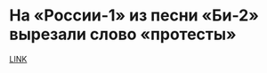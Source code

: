 # На «России-1» из песни «Би-2» вырезали слово «протесты»



[LINK](https://varlamov.ru/3712286.html)